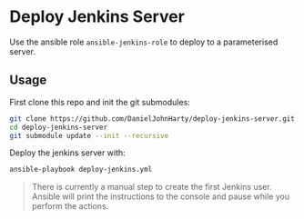 # Deploy Jenkins Server

Use the ansible role `ansible-jenkins-role` to deploy to a parameterised server.

## Usage

First clone this repo and init the git submodules:

```bash
git clone https://github.com/DanielJohnHarty/deploy-jenkins-server.git
cd deploy-jenkins-server
git submodule update --init --recursive
```

Deploy the jenkins server with:
```bash
ansible-playbook deploy-jenkins.yml
```

> There is currently a manual step to create the first Jenkins user. Ansible will print the instructions to the console and pause while you perform the actions.
